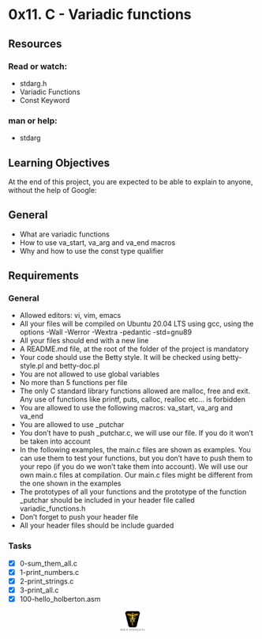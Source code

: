 # 0x11. C - Variadic functions

## Resources

### Read or watch:

- stdarg.h
- Variadic Functions
- Const Keyword

### man or help:

- stdarg

## Learning Objectives

At the end of this project, you are expected to be able to explain to anyone, without the help of Google:

## General

- What are variadic functions
- How to use va_start, va_arg and va_end macros
- Why and how to use the const type qualifier

## Requirements

### General

- Allowed editors: vi, vim, emacs
- All your files will be compiled on Ubuntu 20.04 LTS using gcc, using the options -Wall -Werror -Wextra -pedantic -std=gnu89
- All your files should end with a new line
- A README.md file, at the root of the folder of the project is mandatory
- Your code should use the Betty style. It will be checked using betty-style.pl and betty-doc.pl
- You are not allowed to use global variables
- No more than 5 functions per file
- The only C standard library functions allowed are malloc, free and exit. Any use of functions like printf, puts, calloc, realloc etc… is forbidden
- You are allowed to use the following macros: va_start, va_arg and va_end
- You are allowed to use \_putchar
- You don’t have to push \_putchar.c, we will use our file. If you do it won’t be taken into account
- In the following examples, the main.c files are shown as examples. You can use them to test your functions, but you don’t have to push them to your repo (if you do we won’t take them into account). We will use our own main.c files at compilation. Our main.c files might be different from the one shown in the examples
- The prototypes of all your functions and the prototype of the function \_putchar should be included in your header file called variadic_functions.h
- Don’t forget to push your header file
- All your header files should be include guarded

### Tasks

- [x] 0-sum_them_all.c
- [x] 1-print_numbers.c
- [x] 2-print_strings.c
- [x] 3-print_all.c
- [x] 100-hello_holberton.asm

<p align="center">
<img src="../images/roeHR-01.png" width=10% height=10%>
</p>
